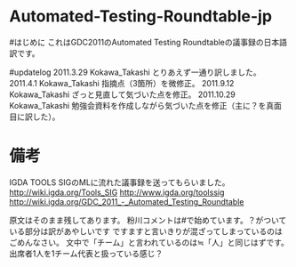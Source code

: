 Automated-Testing-Roundtable-jp
===============================
#はじめに
これはGDC2011のAutomated Testing Roundtableの議事録の日本語訳です。
 
 
#updatelog
2011.3.29  Kokawa_Takashi とりあえず一通り訳しました。
2011.4.1   Kokawa_Takashi 指摘点（3箇所）を微修正。
2011.9.12  Kokawa_Takashi ざっと見直して気づいた点を修正。
2011.10.29 Kokawa_Takashi 勉強会資料を作成しながら気づいた点を修正（主に？を真面目に訳した）。
 
 
# 備考 
IGDA TOOLS SIGのMLに流れた議事録を送ってもらいました。
http://wiki.igda.org/Tools_SIG
http://www.igda.org/toolssig
http://wiki.igda.org/GDC_2011_-_Automated_Testing_Roundtable
 
 
原文はそのまま残してあります。
粉川コメントは#で始めています。？がついている部分は訳があやしいです
ですますと言いきりが混ざってしまっているのはごめんなさい。
文中で「チーム」と言われているのは≒「人」と同じはずです。出席者1人を1チーム代表と扱っている感じ？
